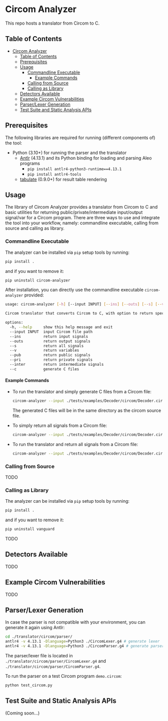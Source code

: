 # Circom Analyzer

This repo hosts a translator from Circom to C.

## Table of Contents

- [Circom Analyzer](#circom-analyzer)
  - [Table of Contents](#table-of-contents)
  - [Prerequisites](#prerequisites)
  - [Usage](#usage)
    - [Commandline Executable](#commandline-executable)
      - [Example Commands](#example-commands)
    - [Calling from Source](#calling-from-source)
    - [Calling as Library](#calling-as-library)
  - [Detectors Available](#detectors-available)
  - [Example Circom Vulnerabilities](#example-circom-vulnerabilities)
  - [Parser/Lexer Generation](#parserlexer-generation)
  - [Test Suite and Static Analysis APIs](#test-suite-and-static-analysis-apis)

## Prerequisites

The following libraries are required for running (different components of) the tool:

- Python (3.10+) for running the parser and the translator
  - [Antlr](https://www.antlr.org/) (4.13.1) and its Python binding for loading and parsing Aleo programs
    - `pip install antlr4-python3-runtime==4.13.1`
    - `pip install antlr4-tools`
  - [tabulate](https://github.com/astanin/python-tabulate) (0.9.0+) for result table rendering

## Usage

The library of Circom Analyzer provides a translator from Circom to C and basic utilities for returning public/private/intermediate input/output signal/var for a Circom program. There are three ways to use and integrate the tool into your workflow, namely: commandline executable, calling from source and calling as library.

### Commandline Executable

The analyzer can be installed via `pip` setup tools by running:

```bash
pip install .
```

and if you want to remove it:

```bash
pip uninstall circom-analyzer
```

After installation, you can directly use the commandline executable `circom-analyzer` provided:

```bash
usage: circom-analyzer [-h] [--input INPUT] [--ins] [--outs] [--s] [--v] [--pub] [--pri] [--inter] [--c]

Circom translator that converts Circom to C, with option to return specific signals or variables

options:
  -h, --help     show this help message and exit
  --input INPUT  input Circom file path
  --ins          return input signals
  --outs         return output signals
  --s            return all signals
  --v            return variables
  --pub          return public signals
  --pri          return private signals
  --inter        return intermediate signals
  --c            generate C files
```

#### Example Commands

- To run the translator and simply generate C files from a Circom file:
  ```bash
  circom-analyzer --input ./tests/examples/Decoder/circom/Decoder.circom --c
  ```
  The generated C files will be in the same directory as the circom source file.

- To simply return all signals from a Circom file:
  ```bash
  circom-analyzer --input ./tests/examples/Decoder/circom/Decoder.circom --s
  ```

- To run the translator and return all signals from a Circom file:
  ```bash
  circom-analyzer --input ./tests/examples/Decoder/circom/Decoder.circom --s
  ```

### Calling from Source

TODO

### Calling as Library

The analyzer can be installed via `pip` setup tools by running:

```bash
pip install .
```

and if you want to remove it:

```bash
pip uninstall vanguard
```

TODO

## Detectors Available

TODO

## Example Circom Vulnerabilities

TODO

## Parser/Lexer Generation

In case the parser is not compatible with your environment, you can generate it again using Antlr:

```bash
cd ./translator/circom/parser/
antlr4 -v 4.13.1 -Dlanguage=Python3 ./CircomLexer.g4 # generate lexer
antlr4 -v 4.13.1 -Dlanguage=Python3 ./CircomParser.g4 # generate parser
```

The parser/lexer file is located in `./translator/circom/parser/CircomLexer.g4` and `./translator/circom/parser/CircomParser.g4`.

To run the parser on a test Circom program `demo.circom`:

```bash
python test_circom.py
```

## Test Suite and Static Analysis APIs

(Coming soon...)
